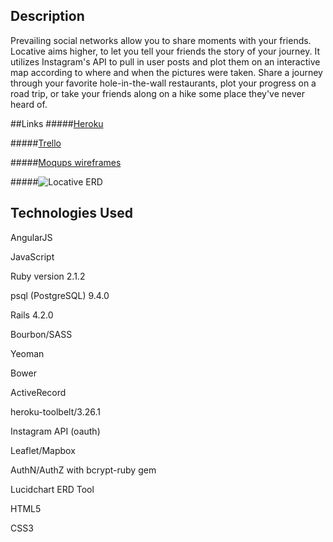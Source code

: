 ## Description
Prevailing social networks allow you to share moments with your friends. Locative aims higher, to let you tell your friends the story of your journey. It utilizes Instagram's API to pull in user posts and plot them on an interactive map according to where and when the pictures were taken. Share a journey through your favorite hole-in-the-wall restaurants, plot your progress on a road trip, or take your friends along on a hike some place they've never heard of. 

##Links
#####[Heroku](https://)

#####[Trello](https://trello.com/b/nl75bVQK/locative)

#####[Moqups wireframes](https://moqups.com/angelicambanks@gmail.com/mjO9Xmit)

#####![Locative ERD](http://i.imgur.com/Y4o4Ob4.jpg)


## Technologies Used

AngularJS

JavaScript

Ruby version 2.1.2

psql (PostgreSQL) 9.4.0

Rails 4.2.0

Bourbon/SASS

Yeoman

Bower

ActiveRecord

heroku-toolbelt/3.26.1

Instagram API (oauth)

Leaflet/Mapbox

AuthN/AuthZ with bcrypt-ruby gem

Lucidchart ERD Tool

HTML5

CSS3

